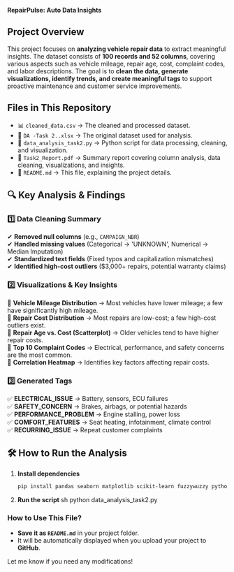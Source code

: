 **RepairPulse: Auto Data Insights**

##  Project Overview  
This project focuses on **analyzing vehicle repair data** to extract meaningful insights. The dataset consists of **100 records and 52 columns**, covering various aspects such as vehicle mileage, repair age, cost, complaint codes, and labor descriptions. The goal is to **clean the data, generate visualizations, identify trends, and create meaningful tags** to support proactive maintenance and customer service improvements.  

##  Files in This Repository  
- 📊 `cleaned_data.csv` → The cleaned and processed dataset.  
- 📄 `DA -Task 2..xlsx` → The original dataset used for analysis.  
- 🐍 `data_analysis_task2.py` → Python script for data processing, cleaning, and visualization.  
- 📑 `Task2_Report.pdf` → Summary report covering column analysis, data cleaning, visualizations, and insights.  
- 📜 `README.md` → This file, explaining the project details.  

## 🔍 Key Analysis & Findings  
### 1️⃣ **Data Cleaning Summary**  
✔ **Removed null columns** (e.g., `CAMPAIGN_NBR`)  
✔ **Handled missing values** (Categorical → 'UNKNOWN', Numerical → Median Imputation)  
✔ **Standardized text fields** (Fixed typos and capitalization mismatches)  
✔ **Identified high-cost outliers** ($3,000+ repairs, potential warranty claims)  

### 2️⃣ **Visualizations & Key Insights**  
📌 **Vehicle Mileage Distribution** → Most vehicles have lower mileage; a few have significantly high mileage.  
📌 **Repair Cost Distribution** → Most repairs are low-cost; a few high-cost outliers exist.  
📌 **Repair Age vs. Cost (Scatterplot)** → Older vehicles tend to have higher repair costs.  
📌 **Top 10 Complaint Codes** → Electrical, performance, and safety concerns are the most common.  
📌 **Correlation Heatmap** → Identifies key factors affecting repair costs.  

### 3️⃣ **Generated Tags**  
✅ **ELECTRICAL_ISSUE** → Battery, sensors, ECU failures  
✅ **SAFETY_CONCERN** → Brakes, airbags, or potential hazards  
✅ **PERFORMANCE_PROBLEM** → Engine stalling, power loss  
✅ **COMFORT_FEATURES** → Seat heating, infotainment, climate control  
✅ **RECURRING_ISSUE** → Repeat customer complaints  

## 🛠 How to Run the Analysis  
1. **Install dependencies**  
   ```sh
   pip install pandas seaborn matplotlib scikit-learn fuzzywuzzy python-Levenshtein
2. **Run the script**
   sh
   python data_analysis_task2.py


### **How to Use This File?**  
- **Save it as `README.md`** in your project folder.  
- It will be automatically displayed when you upload your project to **GitHub**.  

Let me know if you need any modifications! 

